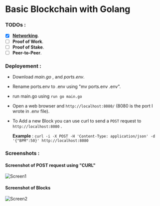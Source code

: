 # Basic Blockchain with Golang

### TODOs :
- [x] [**Networking**](https://github.com/bitalov/BlockchainWithGo/tree/main/BlockchainWithNetworking).
- [ ] **Proof of Work**.
- [ ] **Proof of Stake**.
- [ ] **Peer-to-Peer**.

### Deployement :
- Download *main.go* , and *ports.env*.
- Rename ports.env to .env using "mv ports.env .env".
- run main.go using `run go main.go`
- Open a web browser and `http://localhost:8080/` (8080 is the port I wrote in .env file).
- To Add a new Block you can use curl to send a `POST` request to `http://localhost:8080` .

  **Example** : `curl -i -X POST -H 'Content-Type: application/json' -d '{"BPM":50}' http://localhost:8080`

### Screenshots :

#### Screenshot of POST request using "CURL"

![Screen1](https://user-images.githubusercontent.com/60072763/163896882-2ff5bb40-bbce-4763-a02d-c9bd5f7b9c1a.PNG)

#### Screenshot of Blocks

![Screen2](https://user-images.githubusercontent.com/60072763/163896916-c2483bc3-5cfc-4fc1-bfaf-faf8bc34a4e8.PNG)
